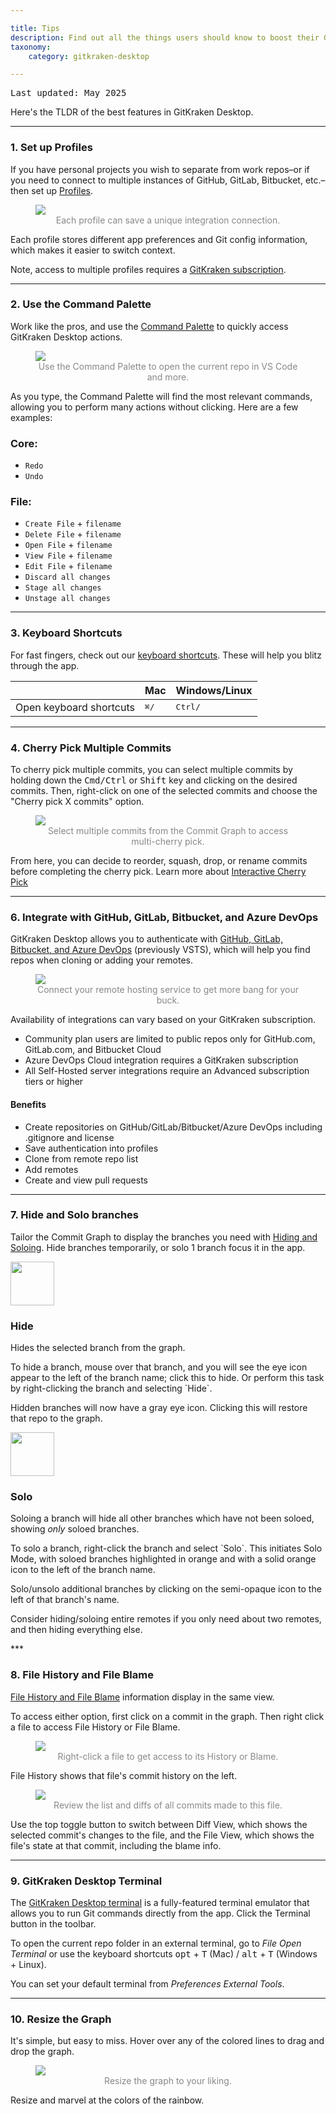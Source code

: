 ```yaml
---

title: Tips
description: Find out all the things users should know to boost their GitKraken Desktop experience.
taxonomy:
    category: gitkraken-desktop

---
```

<kbd>Last updated: May 2025</kbd>

Here's the TLDR of the best features in GitKraken Desktop.

***

### 1. Set up Profiles

If you have personal projects you wish to separate from work repos–or if you need to connect to multiple instances of GitHub, GitLab, Bitbucket, etc.–then set up [Profiles](/start-here/profiles).

<figure class='figure center'>
    <img src="/wp-content/uploads/profile-example-2025.png" class="help-center-img img-bordered">
    <figcaption style="text-align: center; color: #888;">Each profile can save a unique integration connection.</figcaption>
</figure>

Each profile stores different app preferences and Git config information, which makes it easier to switch context.

<div class='callout callout--success'>
    <p>Note, access to multiple profiles requires a <a href="https://www.gitkraken.com/pricing" target="_blank">GitKraken subscription</a>.</p>
</div>

***

### 2. Use the Command Palette

Work like the pros, and use the [Command Palette](/start-here/command-palette) to quickly access GitKraken Desktop actions.

<figure class='figure center'>
    <img src="/wp-content/uploads/command-palette-2025.gif" srcset="/wp-content/uploads/command-palette-2025.gif" class="help-center-img img-bordered">
    <figcaption style="text-align: center; color: #888;">Use the Command Palette to open the current repo in VS Code and more.</figcaption>
</figure>

As you type, the Command Palette will find the most relevant commands, allowing you to perform many actions without clicking. Here are a few examples:

<h3>Core:</h3>

 * `Redo`
 * `Undo`

<h3>File:</h3>

* `Create File` + `filename`
* `Delete File` + `filename`
* `Open File` + `filename`
* `View File` + `filename`
* `Edit File` + `filename`
* `Discard all changes`
* `Stage all changes`
* `Unstage all changes`



***

### 3. Keyboard Shortcuts

For fast fingers, check out our [keyboard shortcuts](/start-here/keyboard-shortcuts). These will help you blitz through the app.

<table class='table table--bordered table--shortcuts'>
    <thead>
        <tr>
            <th>&nbsp;</th>
            <th>Mac</th>
            <th>Windows/Linux</th>
        </tr>
    </thead>
    <tbody>
        <tr>
            <td>Open keyboard shortcuts</td>
            <td><kbd>&#8984;</kbd><kbd>/</kbd></td>
            <td><kbd>Ctrl</kbd><kbd>/</kbd></td>
        </tr>
    </tbody>
</table>

***

### 4. Cherry Pick Multiple Commits

To cherry pick multiple commits, you can select multiple commits by holding down the <kbd>Cmd/Ctrl</kbd> or <kbd>Shift</kbd> key and clicking on the desired commits. Then, right-click on one of the selected commits and choose the "Cherry pick X commits" option.

<figure class='figure center'>
    <img src='/wp-content/uploads/multi-cherry-pick-menu.png' class="help-center-img img-bordered">
    <figcaption style="text-align: center; color: #888;">Select multiple commits from the Commit Graph to access multi-cherry pick.</figcaption>
</figure>

From here, you can decide to reorder, squash, drop, or rename commits before completing the cherry pick. Learn more about [Interactive Cherry Pick](/gitkraken-desktop/cherrypick/)

***

### 6. Integrate with GitHub, GitLab, Bitbucket, and Azure DevOps

GitKraken Desktop allows you to authenticate with [GitHub, GitLab, Bitbucket, and Azure DevOps](/gitkraken-desktop/integrations/) (previously VSTS), which will help you find repos when cloning or adding your remotes.

<figure class='figure center'>
    <img src="/wp-content/uploads/connect-azure-devops-2025.png" srcset="/wp-content/uploads/connect-azure-devops-2025@2x.png" class="help-center-img img-bordered">
    <figcaption style="text-align: center; color: #888;">Connect your remote hosting service to get more bang for your buck.</figcaption>
</figure>

Availability of integrations can vary based on your GitKraken subscription.
- Community plan users are limited to public repos only for GitHub.com, GitLab.com, and Bitbucket Cloud
- Azure DevOps Cloud integration requires a GitKraken subscription
- All Self-Hosted server integrations require an Advanced subscription tiers or higher

#### Benefits

- Create repositories on GitHub/GitLab/Bitbucket/Azure DevOps including .gitignore and license
- Save authentication into profiles
- Clone from remote repo list
- Add remotes 
- Create and view pull requests

***

### 7. Hide and Solo branches

Tailor the Commit Graph to display the branches you need with [Hiding and Soloing](/gitkraken-desktop/hiding-and-soloing/). Hide branches temporarily, or solo 1 branch focus it in the app.

<div class="flex-wrap" style="align-items: flex-start">
    <div class="flex-item">
        <img src="/wp-content/uploads/gk-hide-icon-green.svg" class='img-responsive' style="width: 70px; height: 70px">
    </div>
    <div class="flex-item">
        <h3>Hide</h3>
        <p>Hides the selected branch from the graph.</p>
        <p>To hide a branch, mouse over that branch, and you will see the eye <i class='fa fa-eye icon-green'></i> icon appear to the left of the branch name; click this to hide. Or perform this task by right-clicking the branch and selecting `Hide`.</p>
        <p>Hidden branches will now have a gray eye <i class='fa fa-eye-slash'></i> icon. Clicking this will restore that repo to the graph.</p>
    </div>
</div>

 <div class="flex-wrap" style="align-items: flex-start">
    <div class="flex-item">
        <img src="/wp-content/uploads/gk-solo-icon-orange.svg" class='img-responsive' style="width: 70px; height: 70px">
    </div>
    <div class="flex-item">
        <h3>Solo</h3>
        <p>Soloing a branch will hide all other branches which have not been soloed, showing <i>only</i> soloed branches.</p>
        <p>To solo a branch, right-click the branch and select `Solo`. This initiates Solo Mode, with soloed branches highlighted in orange and with a solid orange <i class='fa fa-dot-circle-o icon-orange'></i> icon to the left of the branch name.</p>
        <p>Solo/unsolo additional branches by clicking on the semi-opaque icon to the left of that branch's name.</p>
        <p>Consider hiding/soloing entire remotes if you only need about two remotes, and then hiding everything else.</p>
    </div>
</div>
***

### 8. File History and File Blame

[File History and File Blame](/gitkraken-desktop/diff/#file-blame-and-history) information display in the same view.

To access either option, first click on a commit in the graph. Then right click a file to access File History or File Blame.

<figure class='figure center'>
    <img src='/wp-content/uploads/file-history-content-menu-2025.png' class="help-center-img img-bordered">
    <figcaption style="text-align: center; color: #888;">Right-click a file to get access to its History or Blame.</figcaption>
</figure>


File History shows that file's commit history on the left.

<figure class='figure center'>
    <img src='/wp-content/uploads/file-diff-2025.png' class="help-center-img img-bordered">
    <figcaption style="text-align: center; color: #888;">Review the list and diffs of all commits made to this file.</figcaption>
</figure>

Use the top toggle button to switch between Diff View, which shows the selected commit's changes to the file, and the File View, which shows the file's state at that commit, including the blame info.

***

### 9. GitKraken Desktop Terminal

The [GitKraken Desktop terminal](/gitkraken-desktop/terminal/) is a fully-featured terminal emulator that allows you to run Git commands directly from the app.
Click the Terminal <i class="fa fa-terminal" aria-hidden="true"></i> button in the toolbar.

To open the current repo folder in an external terminal, go to <em class="context-menu">File <i class='fa fa-caret-right'></i> Open Terminal</em> or use the keyboard shortcuts <kbd>opt</kbd> + <kbd>T</kbd> (Mac) / <kbd>alt</kbd> + <kbd>T</kbd> (Windows + Linux). 

You can set your default terminal from <em class="context-menu">Preferences <i class='fa fa-caret-right'></i> External Tools</em>.


***

### 10. Resize the Graph

It's simple, but easy to miss. Hover over any of the colored lines to drag and drop the graph.

<figure class='figure center'>
    <img src='/wp-content/uploads/graph-drag-2025.gif' class='figure img-floated img-floated--right'>
    <figcaption style="text-align: center; color: #888;">Resize the graph to your liking.</figcaption>
</figure>


Resize and marvel at the colors of the rainbow.



